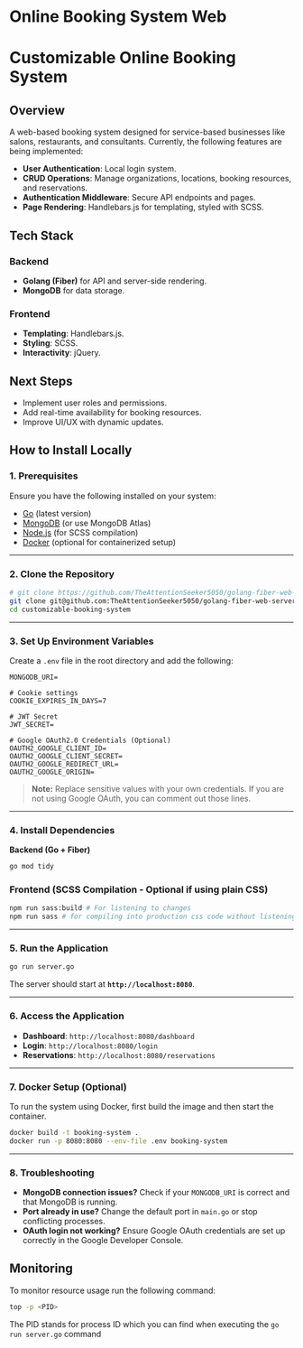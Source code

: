 # Online Booking System Web

# Customizable Online Booking System  

## Overview  
A web-based booking system designed for service-based businesses like salons, restaurants, and consultants. Currently, the following features are being implemented:  

- **User Authentication**: Local login system.  
- **CRUD Operations**: Manage organizations, locations, booking resources, and reservations.  
- **Authentication Middleware**: Secure API endpoints and pages.  
- **Page Rendering**: Handlebars.js for templating, styled with SCSS.  

## Tech Stack  

### Backend  
- **Golang (Fiber)** for API and server-side rendering.  
- **MongoDB** for data storage.  

### Frontend  
- **Templating**: Handlebars.js.  
- **Styling**: SCSS.  
- **Interactivity**: jQuery.  

## Next Steps  
- Implement user roles and permissions.  
- Add real-time availability for booking resources.  
- Improve UI/UX with dynamic updates. 

## How to Install Locally

### 1. Prerequisites  
Ensure you have the following installed on your system:  
- [Go](https://go.dev/dl/) (latest version)  
- [MongoDB](https://www.mongodb.com/try/download/community) (or use MongoDB Atlas)  
- [Node.js](https://nodejs.org/) (for SCSS compilation)  
- [Docker](https://www.docker.com/) (optional for containerized setup)  

---

### 2. Clone the Repository  
```sh
# git clone https://github.com/TheAttentionSeeker5050/golang-fiber-web-server-4-online-booking-system.git
git clone git@github.com:TheAttentionSeeker5050/golang-fiber-web-server-4-online-booking-system.git
cd customizable-booking-system
```

---

### 3. Set Up Environment Variables  
Create a `.env` file in the root directory and add the following:  

```env
MONGODB_URI=

# Cookie settings
COOKIE_EXPIRES_IN_DAYS=7

# JWT Secret
JWT_SECRET=

# Google OAuth2.0 Credentials (Optional)
OAUTH2_GOOGLE_CLIENT_ID=
OAUTH2_GOOGLE_CLIENT_SECRET=
OAUTH2_GOOGLE_REDIRECT_URL=
OAUTH2_GOOGLE_ORIGIN=
```

> **Note:** Replace sensitive values with your own credentials. If you are not using Google OAuth, you can comment out those lines.

---

### 4. Install Dependencies  
**Backend (Go + Fiber)**  
```sh
go mod tidy
```

### Frontend (SCSS Compilation - Optional if using plain CSS)  
```sh
npm run sass:build # For listening to changes
npm run sass # for compiling into production css code without listening to changes
```

---

### 5. Run the Application  
```sh
go run server.go
```
The server should start at **`http://localhost:8080`**.

---

### 6. Access the Application  
- **Dashboard**: `http://localhost:8080/dashboard`  
- **Login**: `http://localhost:8080/login`  
- **Reservations**: `http://localhost:8080/reservations`  

---

### 7. Docker Setup (Optional)  
To run the system using Docker, first build the image and then start the container.  

```sh
docker build -t booking-system .
docker run -p 8080:8080 --env-file .env booking-system
```

---

### 8. Troubleshooting  
- **MongoDB connection issues?** Check if your `MONGODB_URI` is correct and that MongoDB is running.  
- **Port already in use?** Change the default port in `main.go` or stop conflicting processes.  
- **OAuth login not working?** Ensure Google OAuth credentials are set up correctly in the Google Developer Console.  

## Monitoring
To monitor resource usage run the following command: 
```sh
top -p <PID>
```

The PID stands for process ID which you can find when executing the `go run server.go` command